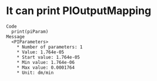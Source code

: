 # It can print PIOutputMapping

    Code
      print(piParam)
    Message
      <PIParameters>
        * Number of parameters: 1
        * Value: 1.764e-05
        * Start value: 1.764e-05
        * Min value: 1.764e-06
        * Max value: 0.0001764
        * Unit: dm/min

